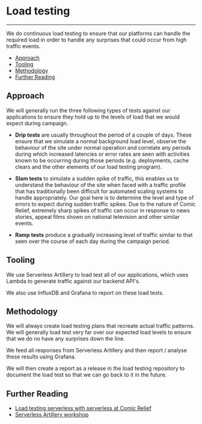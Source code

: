 # Load testing
***
We do continuous load testing to ensure that our platforms can handle the required load in order to handle any surprises
that could occur from high traffic events.

- [Approach](#approach)
- [Tooling](#tooling)
- [Methodology](#methodology)
- [Further Reading](#further-reading)

## Approach
We will generally run the three following types of tests against our applications to ensure they hold up to the levels 
of load that we would expect during campaign.

- **Drip tests** are usually throughout the period of a couple of days. These ensure that we simulate a normal 
background load level, observe the behaviour of the site under normal operation and correlate any periods during which 
increased latencies or error rates are seen with activities known to be occurring during those periods (e.g. deployments, 
cache clears and the other elements of our load testing program).

- **Slam tests** to simulate a sudden spike of traffic, this enables us to understand the behaviour of the site when 
faced with a traffic profile that has traditionally been difficult for automated scaling systems to handle appropriately. 
Our goal here is to determine the level and type of errors to expect during sudden traffic spikes. Due to the nature of 
Comic Relief, extremely sharp spikes of traffic can occur in response to news stories, appeal films shown on national 
television and other similar events.

- **Ramp tests** produce a gradually increasing level of traffic similar to that seen over the course of each day during 
the campaign period.

## Tooling
We use Serverless Artillery to load test all of our applications, which uses Lambda to generate traffic against our 
backend API's.

We also use InfluxDB and Grafana to report on these load tests.

## Methodology
We will always create load testing plans that recreate actual traffic patterns. We will generally load test very far
over our expected load levels to ensure that we do no have any surprises down the line.

We feed all responses from Serverless Artillery and then report / analyse these results using Grafana.

We will then create a report as a release in the load testing repository to document the load test so that we can go
back to it in the future.

## Further Reading
- [Load testing serverless with serverless at Comic Relief](https://medium.com/comic-relief/load-testing-serverless-with-serverless-at-comic-relief-cb6b9fa026ee)
- [Serverless Artillery workshop](https://github.com/Nordstrom/serverless-artillery-workshop)
